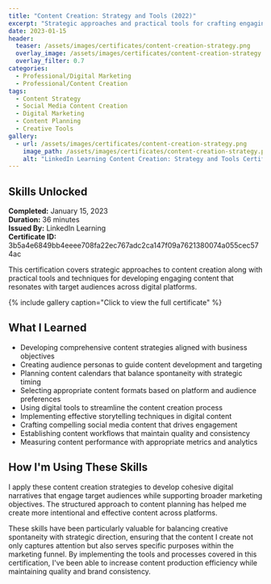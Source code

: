 ```yaml
---
title: "Content Creation: Strategy and Tools (2022)"
excerpt: "Strategic approaches and practical tools for crafting engaging digital content across platforms"
date: 2023-01-15
header:
  teaser: /assets/images/certificates/content-creation-strategy.png
  overlay_image: /assets/images/certificates/content-creation-strategy.png
  overlay_filter: 0.7
categories:
  - Professional/Digital Marketing
  - Professional/Content Creation
tags:
  - Content Strategy
  - Social Media Content Creation
  - Digital Marketing
  - Content Planning
  - Creative Tools
gallery:
  - url: /assets/images/certificates/content-creation-strategy.png
    image_path: /assets/images/certificates/content-creation-strategy.png
    alt: "LinkedIn Learning Content Creation: Strategy and Tools Certificate"
---
```


## Skills Unlocked

**Completed:** January 15, 2023  
**Duration:** 36 minutes  
**Issued By:** LinkedIn Learning  
**Certificate ID:** 3b5a4e6849bb4eeee708fa22ec767adc2ca147f09a7621380074a055cec574ac

This certification covers strategic approaches to content creation along with practical tools and techniques for developing engaging content that resonates with target audiences across digital platforms.

{% include gallery caption="Click to view the full certificate" %}

## What I Learned

* Developing comprehensive content strategies aligned with business objectives
* Creating audience personas to guide content development and targeting
* Planning content calendars that balance spontaneity with strategic timing
* Selecting appropriate content formats based on platform and audience preferences
* Using digital tools to streamline the content creation process
* Implementing effective storytelling techniques in digital content
* Crafting compelling social media content that drives engagement
* Establishing content workflows that maintain quality and consistency
* Measuring content performance with appropriate metrics and analytics

## How I'm Using These Skills

I apply these content creation strategies to develop cohesive digital narratives that engage target audiences while supporting broader marketing objectives. The structured approach to content planning has helped me create more intentional and effective content across platforms.

These skills have been particularly valuable for balancing creative spontaneity with strategic direction, ensuring that the content I create not only captures attention but also serves specific purposes within the marketing funnel. By implementing the tools and processes covered in this certification, I've been able to increase content production efficiency while maintaining quality and brand consistency.